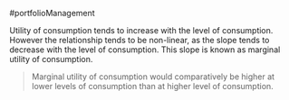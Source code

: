 #portfolioManagement 

Utility of consumption tends to increase with the level of consumption.
However the relationship tends to be non-linear, as the slope tends to decrease with the level of consumption. 
This slope is known as marginal utility of consumption.

> Marginal utility of consumption would comparatively be higher at lower levels of consumption than at higher level of consumption. 
